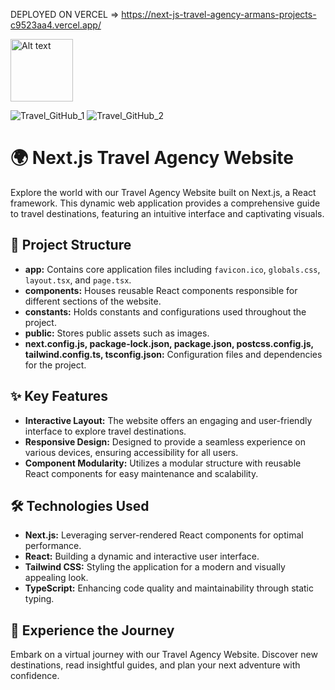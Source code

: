 DEPLOYED ON VERCEL => https://next-js-travel-agency-armans-projects-c9523aa4.vercel.app/

<img src="main/Travel_GitHub.png" alt="Alt text" width="100" height="100">

![Travel_GitHub_1](https://github.com/SarkissArmaniUS/next.js-Travel_Agency_Deployed/assets/97789627/63bd0897-aa80-455d-91e9-21fb8dd38c49)
![Travel_GitHub_2](https://github.com/SarkissArmaniUS/next.js-Travel_Agency_Deployed/assets/97789627/c1f56d2c-cecb-4bcc-a6df-eaff208557b0)

# 🌍 Next.js Travel Agency Website

Explore the world with our Travel Agency Website built on Next.js, a React framework. This dynamic web application provides a comprehensive guide to travel destinations, featuring an intuitive interface and captivating visuals.

## 📁 Project Structure

- **app:** Contains core application files including `favicon.ico`, `globals.css`, `layout.tsx`, and `page.tsx`.
- **components:** Houses reusable React components responsible for different sections of the website.
- **constants:** Holds constants and configurations used throughout the project.
- **public:** Stores public assets such as images.
- **next.config.js, package-lock.json, package.json, postcss.config.js, tailwind.config.ts, tsconfig.json:** Configuration files and dependencies for the project.

## ✨ Key Features

- **Interactive Layout:** The website offers an engaging and user-friendly interface to explore travel destinations.
- **Responsive Design:** Designed to provide a seamless experience on various devices, ensuring accessibility for all users.
- **Component Modularity:** Utilizes a modular structure with reusable React components for easy maintenance and scalability.

## 🛠️ Technologies Used

- **Next.js:** Leveraging server-rendered React components for optimal performance.
- **React:** Building a dynamic and interactive user interface.
- **Tailwind CSS:** Styling the application for a modern and visually appealing look.
- **TypeScript:** Enhancing code quality and maintainability through static typing.

## 🌟 Experience the Journey

Embark on a virtual journey with our Travel Agency Website. Discover new destinations, read insightful guides, and plan your next adventure with confidence.
